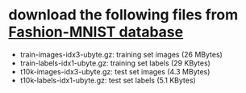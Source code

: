 # download the following files from [Fashion-MNIST database](https://github.com/zalandoresearch/fashion-mnist?tab=readme-ov-file)

* train-images-idx3-ubyte.gz:  training set images (26 MBytes)
* train-labels-idx1-ubyte.gz:  training set labels (29 KBytes)
* t10k-images-idx3-ubyte.gz:   test set images (4.3 MBytes)
* t10k-labels-idx1-ubyte.gz:   test set labels (5.1 KBytes)
